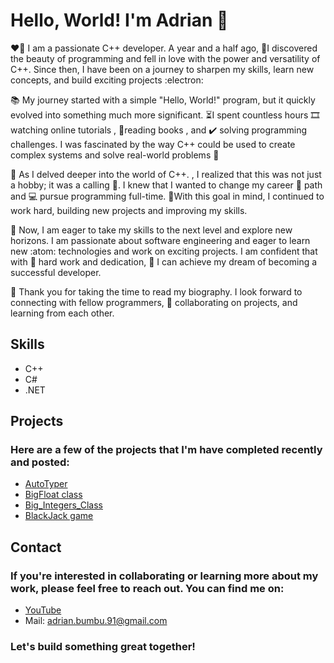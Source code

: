 # Hello, World! I'm Adrian 👋
:heart_on_fire: I am a passionate C++ developer. A year and a half ago, :beginner:I discovered the beauty of programming and fell in love with the power and versatility of C++. Since then, I have been on a journey to sharpen my skills, learn new concepts, and build exciting projects	:electron:

:books: My journey started with a simple "Hello, World!" program, but it quickly evolved into something much more significant.
:hourglass_flowing_sand:I spent countless hours :film_strip: watching online tutorials , :open_book:reading books , and :heavy_check_mark: solving programming challenges.
I was fascinated by the way C++ could be used to create complex systems and solve real-world problems :abacus:

:microscope: As I delved deeper into the world of C++. , I realized that this was not just a hobby; it was a calling 	:magnet:. I knew that I wanted to change my career 	:briefcase: path and  :computer: pursue programming full-time. 
:dart:With this goal in mind, I continued to work hard, building new projects and improving my skills.

:medal_sports: Now, I am eager to take my skills to the next level and explore new horizons. I am passionate about software engineering and eager to learn new :atom: technologies and work on exciting projects. I am confident that with :muscle: hard work and dedication, :star_struck: I can achieve my dream of becoming a successful developer.

:pray: Thank you for taking the time to read my biography. I look forward to connecting with fellow programmers, :handshake: collaborating on projects, and learning from each other.
## Skills
- C++
- C#
- .NET
## Projects
### Here are a few of the projects that I'm have completed recently and posted:

* [AutoTyper](https://github.com/boroboatza/AutoTyper)
* [BigFloat class](https://github.com/boroboatza/BigFloat)
* [Big_Integers_Class](https://github.com/boroboatza/Big_Integers_Class)
* [BlackJack game](https://github.com/boroboatza/BlackJack)<br>
## Contact
### If you're interested in collaborating or learning more about my work, please feel free to reach out. You can find me on:

* [YouTube](https://www.youtube.com/@datahub4326)
* Mail: adrian.bumbu.91@gmail.com <br>
### Let's build something great together!
